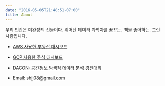 ```yaml
---
date: "2016-05-05T21:48:51-07:00"
title: About
---
```



우리 인간은 미완성의 신들이다. 뛰어난 데이터 과학자를 꿈꾸는. 책을 좋아하는. 그런 사람입니다.

- [AWS 사용한 부동산 대시보드](https://apartment-board.streamlit.app/)
- [GCP 사용한 주식 대시보드](https://financemlops.streamlit.app/)
- [DACON: 공간정보 탐색적 데이터 분석 경진대회](https://shjj08.shinyapps.io/dacon_jeju/?_ga=2.53301866.359093333.1647368515-1081683575.1647368515)

- Email: shjj08@gmail.com

 